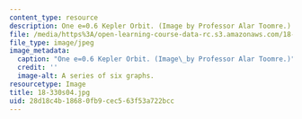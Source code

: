 ```yaml
---
content_type: resource
description: One e=0.6 Kepler Orbit. (Image by Professor Alar Toomre.)
file: /media/https%3A/open-learning-course-data-rc.s3.amazonaws.com/18-330-introduction-to-numerical-analysis-spring-2004/28d18c4b18680fb9cec563f53a722bcc_18-330s04.jpg
file_type: image/jpeg
image_metadata:
  caption: "One e=0.6 Kepler Orbit. (Image\_by Professor Alar Toomre.)"
  credit: ''
  image-alt: A series of six graphs.
resourcetype: Image
title: 18-330s04.jpg
uid: 28d18c4b-1868-0fb9-cec5-63f53a722bcc
---
```


